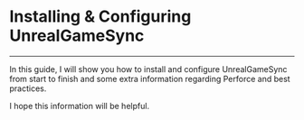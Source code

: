# Installing & Configuring UnrealGameSync
---------------------------

In this guide, I will show you how to install and configure UnrealGameSync from start to finish and some extra information regarding Perforce and best practices.

I hope this information will be helpful.